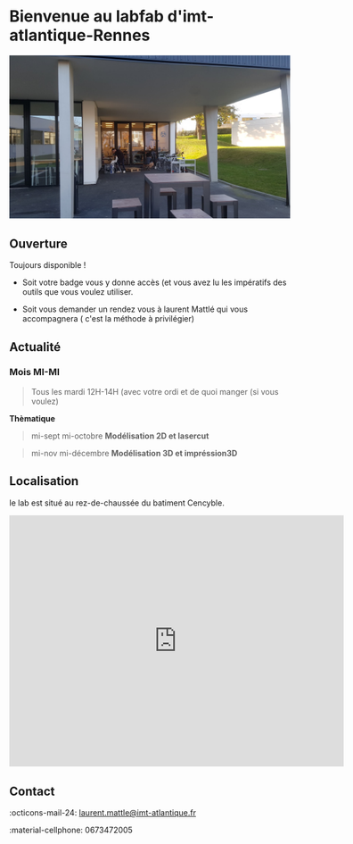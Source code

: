 # Bienvenue au labfab d'imt-atlantique-Rennes

![](assets/labfabext.png)  

## Ouverture 

Toujours disponible !

- Soit votre badge vous y donne accès (et vous avez lu [](Regles.md) les impératifs des outils que vous voulez utiliser.
  
- Soit vous demander un rendez vous à laurent Mattlé qui vous accompagnera ( c'est la méthode à privilégier)


## Actualité

### Mois MI-MI

> Tous les mardi 12H-14H (avec votre ordi et de quoi manger (si vous voulez)
> 
**Thèmatique**

> mi-sept mi-octobre  **Modélisation 2D et lasercut**

> mi-nov  mi-décembre **Modélisation 3D et impréssion3D**



## Localisation
le lab est situé au rez-de-chaussée du batiment Cencyble.

<iframe src="https://www.google.com/maps/embed?pb=!1m18!1m12!1m3!1d1102.0602684196567!2d-1.6299611430085004!3d48.11980847214432!2m3!1f0!2f0!3f0!3m2!1i1024!2i768!4f13.1!3m3!1m2!1s0x480edec2e1365769%3A0xc72570a271e838c1!2sRue%20de%20la%20Ch%C3%A2taigneraie%2C%2035510%20Cesson-S%C3%A9vign%C3%A9!5e1!3m2!1sfr!2sfr!4v1665050385612!5m2!1sfr!2sfr" width="600" height="450" style="border:0;" allowfullscreen="" loading="lazy" referrerpolicy="no-referrer-when-downgrade"></iframe>


## Contact

:octicons-mail-24: laurent.mattle@imt-atlantique.fr

:material-cellphone: 0673472005